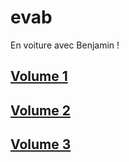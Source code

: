 # evab
En voiture avec Benjamin !

## [Volume 1](evab_vol-1.md)

## [Volume 2](evab_vol-2.md)

## [Volume 3](evab_vol-3.md)

